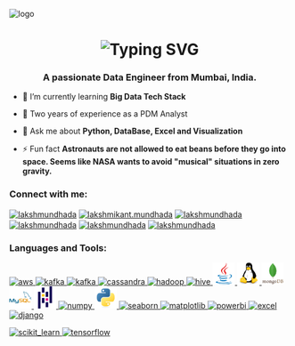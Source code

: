 ![logo](https://img.freepik.com/free-vector/admin-data-center-room-with-server-hardware_107791-8201.jpg?w=1060&t=st=1700234672~exp=1700235272~hmac=b479204d17986684d06619cfd9ac2d8aa6f8276d69a7a93c572bfc9ca3be6d64)

<h1 align="center"> <href="https://git.io/typing-svg"><img src="https://readme-typing-svg.herokuapp.com?font=Righteous&color=F78C5DFF&duration=4000&pause=100&size=30&center=true&vCenter=true&random=false&width=435&lines=Hi+There%F0%9F%91%8B;I'm+Laksh+Mundhada!;%F0%9F%91%BD" alt="Typing SVG" /></h1>

<h3 align="center">A passionate Data Engineer from Mumbai, India.</h3>

- 🌱 I’m currently learning **Big Data Tech Stack**

- 🏢 Two years of experience as a PDM Analyst

- 💬 Ask me about **Python, DataBase, Excel and Visualization**

- ⚡ Fun fact **Astronauts are not allowed to eat beans before they go into space. Seems like NASA wants to avoid "musical" situations in zero gravity.**

<h3 align="left">Connect with me:</h3>
<p align="left">

<a href="https://linkedin.com/in/lakshmundhada" target="blank"><img align="center" src="https://raw.githubusercontent.com/rahuldkjain/github-profile-readme-generator/master/src/images/icons/Social/linked-in-alt.svg" alt="lakshmundhada" height="30" width="40" /></a>
<a href="https://fb.com/lakshmikant.mundhada" target="blank"><img align="center" src="https://raw.githubusercontent.com/rahuldkjain/github-profile-readme-generator/master/src/images/icons/Social/facebook.svg" alt="lakshmikant.mundhada" height="30" width="40" /></a>
<a href="https://instagram.com/lakshmundhada" target="blank"><img align="center" src="https://raw.githubusercontent.com/rahuldkjain/github-profile-readme-generator/master/src/images/icons/Social/instagram.svg" alt="lakshmundhada" height="30" width="40" /></a>
<a href="https://twitter.com/lakshmundhada" target="blank"><img align="center" src="https://raw.githubusercontent.com/rahuldkjain/github-profile-readme-generator/master/src/images/icons/Social/twitter.svg" alt="lakshmundhada" height="30" width="40" /></a>
<a href="https://www.hackerrank.com/lakshmundhada" target="blank"><img align="center" src="https://raw.githubusercontent.com/rahuldkjain/github-profile-readme-generator/master/src/images/icons/Social/hackerrank.svg" alt="lakshmundhada" height="30" width="40" /></a>
<a href="https://www.leetcode.com/lakshmundhada" target="blank"><img align="center" src="https://raw.githubusercontent.com/rahuldkjain/github-profile-readme-generator/master/src/images/icons/Social/leet-code.svg" alt="lakshmundhada" height="30" width="40" /></a>
</p>


<h3 align="left">Languages and Tools:</h3>
<p align="left"> <a href="https://aws.amazon.com" target="_blank" rel="noreferrer"> <img src="https://skillicons.dev/icons?i=aws" alt="aws" width="40" height="40"/> </a>
<a href="https://kafka.apache.org/" target="_blank" rel="noreferrer"> <img src="https://icon.icepanel.io/Technology/png-shadow-512/Apache-Kafka.png" alt="kafka" width="40" height="40"/> </a>
<a href="https://spark.apache.org/" target="_blank" rel="noreferrer"> <img src="https://icon.icepanel.io/Technology/svg/Apache-Spark.svg" alt="kafka" width="40" height="40"/> </a>
<a href="https://cassandra.apache.org/" target="_blank" rel="noreferrer"> <img src="https://www.vectorlogo.zone/logos/apache_cassandra/apache_cassandra-icon.svg" alt="cassandra" width="40" height="40"/> </a> <a href="https://hadoop.apache.org/" target="_blank" rel="noreferrer"> <img src="https://www.vectorlogo.zone/logos/apache_hadoop/apache_hadoop-icon.svg" alt="hadoop" width="40" height="40"/> </a> <a href="https://hive.apache.org/" target="_blank" rel="noreferrer"> <img src="https://www.vectorlogo.zone/logos/apache_hive/apache_hive-icon.svg" alt="hive" width="40" height="40"/> </a> <a href="https://www.java.com" target="_blank" rel="noreferrer"> <img src="https://raw.githubusercontent.com/devicons/devicon/master/icons/java/java-original.svg" alt="java" width="40" height="40"/> </a> <a href="https://www.linux.org/" target="_blank" rel="noreferrer"> <img src="https://raw.githubusercontent.com/devicons/devicon/master/icons/linux/linux-original.svg" alt="linux" width="40" height="40"/> </a> <a href="https://www.mongodb.com/" target="_blank" rel="noreferrer"> <img src="https://raw.githubusercontent.com/devicons/devicon/master/icons/mongodb/mongodb-original-wordmark.svg" alt="mongodb" width="40" height="40"/> </a> <a href="https://www.mysql.com/" target="_blank" rel="noreferrer"> <img src="https://raw.githubusercontent.com/devicons/devicon/master/icons/mysql/mysql-original-wordmark.svg" alt="mysql" width="40" height="40"/> </a> 
<a href="https://pandas.pydata.org/" target="_blank" rel="noreferrer"> <img src="https://raw.githubusercontent.com/devicons/devicon/2ae2a900d2f041da66e950e4d48052658d850630/icons/pandas/pandas-original.svg" alt="pandas" width="40" height="40"/> </a> 
<a href="https://numpy.org/" target="_blank" rel="noreferrer"> <img src="https://img.icons8.com/?size=256&id=aR9CXyMagKIS&format=png" alt="numpy" width="40" height="40"/> </a>
<a href="https://www.python.org" target="_blank" rel="noreferrer"> <img src="https://raw.githubusercontent.com/devicons/devicon/master/icons/python/python-original.svg" alt="python" width="40" height="40"/> </a> <a href="https://seaborn.pydata.org/" target="_blank" rel="noreferrer"> <img src="https://seaborn.pydata.org/_images/logo-mark-lightbg.svg" alt="seaborn" width="40" height="40"/> </a>
<a href="https://matplotlib.org/" target="_blank" rel="noreferrer"> <img src="https://matplotlib.org/stable/_images/sphx_glr_logos2_001.png" alt="matplotlib" width="40" height="40"/> </a>
<a href="https://www.microsoft.com/en-us/power-platform/products/power-bi/" target="_blank" rel="noreferrer"> <img src="https://raw.githubusercontent.com/microsoft/PowerBI-Icons/main/PNG/Power-BI.png" alt="powerbi" width="30" height="40"/> </a>
<a href="https://www.microsoft.com/en-in/microsoft-365/excel" target="_blank" rel="noreferrer"> <img src="https://img.icons8.com/?size=256&id=UECmBSgBOvPT&format=png" alt="excel" width="40" height="40"/> </a>
<a href="https://www.djangoproject.com/" target="_blank" rel="noreferrer"> <img src="https://cdn.worldvectorlogo.com/logos/django.svg" alt="django" width="40" height="40"/> </a>

<a href="https://scikit-learn.org/" target="_blank" rel="noreferrer"> <img src="https://upload.wikimedia.org/wikipedia/commons/0/05/Scikit_learn_logo_small.svg" alt="scikit_learn" width="40" height="40"/> </a>
<a href="https://www.tensorflow.org" target="_blank" rel="noreferrer"> <img src="https://www.vectorlogo.zone/logos/tensorflow/tensorflow-icon.svg" alt="tensorflow" width="40" height="40"/> </a>
</p>

